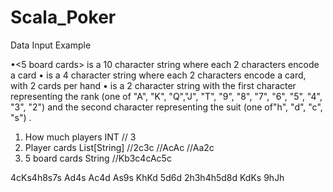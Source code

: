 # Scala_Poker
Data Input Example 

•<5 board cards> is a 10 character string where each 2 characters encode a card
•<hand X> is a 4 character string where each 2 characters encode a card, with 2 cards per hand
•<card> is a 2 character string with the first character representing the rank 
(one of "A", "K", "Q","J", "T", "9", "8", "7", "6", "5", "4", "3", "2") and the second character representing the 
suit (one of"h", "d", "c", "s") .




1) How much players INT // 3
2) Player cards List[String] 
//2c3c
//AcAc
//Aa2c
3) 5 board cards String
//Kb3c4cAc5c

4cKs4h8s7s Ad4s Ac4d As9s KhKd 5d6d
2h3h4h5d8d KdKs 9hJh
